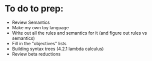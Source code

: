 # To do to prep:
* Review Semantics
* Make my own toy language
* Write out all the rules and semantics for it (and figure out rules vs semantics)
* Fill in the "objectives" lists
* Building syntax trees (4.2.1 lambda calculus)
* Review beta reductions
